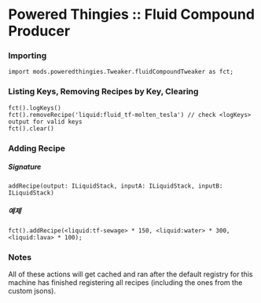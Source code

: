 # Powered Thingies :: Fluid Compound Producer

### Importing

```zenscript
import mods.poweredthingies.Tweaker.fluidCompoundTweaker as fct;
```

### Listing Keys, Removing Recipes by Key, Clearing

```zenscript
fct().logKeys()
fct().removeRecipe('liquid:fluid_tf-molten_tesla') // check <logKeys> output for valid keys
fct().clear()
```

### Adding Recipe

##### Signature

```zenscript
addRecipe(output: ILiquidStack, inputA: ILiquidStack, inputB: ILiquidStack)
```

##### 예제

```zenscript
fct().addRecipe(<liquid:tf-sewage> * 150, <liquid:water> * 300, <liquid:lava> * 100);
```

### Notes

All of these actions will get cached and ran after the default registry for this machine has finished registering all recipes (including the ones from the custom jsons).
